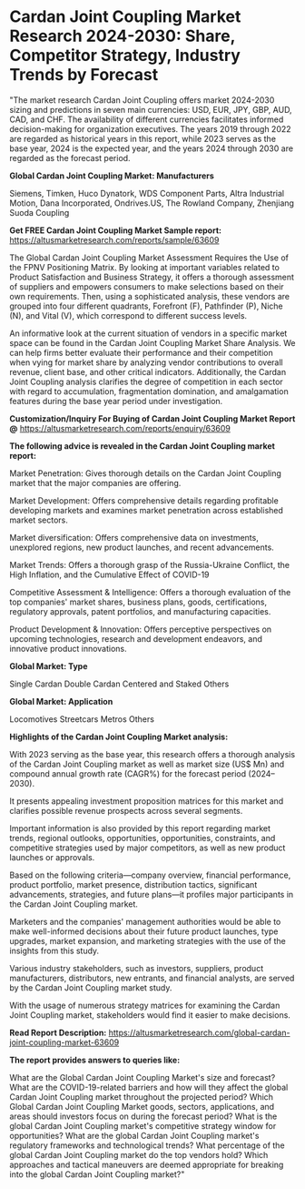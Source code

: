 <h1>Cardan Joint Coupling Market Research 2024-2030: Share, Competitor Strategy, Industry Trends by Forecast </h1>

"The market research Cardan Joint Coupling offers market 2024-2030 sizing and predictions in seven main currencies: USD, EUR, JPY, GBP, AUD, CAD, and CHF. The availability of different currencies facilitates informed decision-making for organization executives. The years 2019 through 2022 are regarded as historical years in this report, while 2023 serves as the base year, 2024 is the expected year, and the years 2024 through 2030 are regarded as the forecast period.

<b>Global Cardan Joint Coupling Market: Manufacturers</b>

Siemens, Timken, Huco Dynatork, WDS Component Parts, Altra Industrial Motion, Dana Incorporated, Ondrives.US, The Rowland Company, Zhenjiang Suoda Coupling

<b>Get FREE Cardan Joint Coupling Market Sample report:</b> <a href="https://altusmarketresearch.com/reports/sample/63609">https://altusmarketresearch.com/reports/sample/63609</a>

The Global Cardan Joint Coupling Market Assessment Requires the Use of the FPNV Positioning Matrix. By looking at important variables related to Product Satisfaction and Business Strategy, it offers a thorough assessment of suppliers and empowers consumers to make selections based on their own requirements. Then, using a sophisticated analysis, these vendors are grouped into four different quadrants, Forefront (F), Pathfinder (P), Niche (N), and Vital (V), which correspond to different success levels.

An informative look at the current situation of vendors in a specific market space can be found in the Cardan Joint Coupling Market Share Analysis. We can help firms better evaluate their performance and their competition when vying for market share by analyzing vendor contributions to overall revenue, client base, and other critical indicators. Additionally, the Cardan Joint Coupling analysis clarifies the degree of competition in each sector with regard to accumulation, fragmentation domination, and amalgamation features during the base year period under investigation.

<b>Customization/Inquiry For Buying of Cardan Joint Coupling Market Report @</b> <a href="https://altusmarketresearch.com/reports/enquiry/63609">https://altusmarketresearch.com/reports/enquiry/63609</a>

<b>The following advice is revealed in the Cardan Joint Coupling market report:</b>

Market Penetration: Gives thorough details on the Cardan Joint Coupling market that the major companies are offering.

Market Development: Offers comprehensive details regarding profitable developing markets and examines market penetration across established market sectors.

Market diversification: Offers comprehensive data on investments, unexplored regions, new product launches, and recent advancements.

Market Trends: Offers a thorough grasp of the Russia-Ukraine Conflict, the High Inflation, and the Cumulative Effect of COVID-19

Competitive Assessment & Intelligence: Offers a thorough evaluation of the top companies' market shares, business plans, goods, certifications, regulatory approvals, patent portfolios, and manufacturing capacities.

Product Development & Innovation: Offers perceptive perspectives on upcoming technologies, research and development endeavors, and innovative product innovations.

<b>Global Market: Type</b>

Single Cardan
Double Cardan
Centered and Staked
Others

<b>Global Market: Application</b>

Locomotives
Streetcars
Metros
Others


<b>Highlights of the Cardan Joint Coupling Market analysis:</b>

With 2023 serving as the base year, this research offers a thorough analysis of the Cardan Joint Coupling market as well as market size (US$ Mn) and compound annual growth rate (CAGR%) for the forecast period (2024–2030).

It presents appealing investment proposition matrices for this market and clarifies possible revenue prospects across several segments.

Important information is also provided by this report regarding market trends, regional outlooks, opportunities, opportunities, constraints, and competitive strategies used by major competitors, as well as new product launches or approvals.

Based on the following criteria—company overview, financial performance, product portfolio, market presence, distribution tactics, significant advancements, strategies, and future plans—it profiles major participants in the Cardan Joint Coupling market.

Marketers and the companies' management authorities would be able to make well-informed decisions about their future product launches, type upgrades, market expansion, and marketing strategies with the use of the insights from this study.

Various industry stakeholders, such as investors, suppliers, product manufacturers, distributors, new entrants, and financial analysts, are served by the Cardan Joint Coupling market study.

With the usage of numerous strategy matrices for examining the Cardan Joint Coupling market, stakeholders would find it easier to make decisions.

<b>Read Report Description:</b> <a href="https://altusmarketresearch.com/global-cardan-joint-coupling-market-63609">https://altusmarketresearch.com/global-cardan-joint-coupling-market-63609</a>

<b>The report provides answers to queries like:</b>

What are the Global Cardan Joint Coupling Market's size and forecast?
What are the COVID-19-related barriers and how will they affect the global Cardan Joint Coupling market throughout the projected period?
Which Global Cardan Joint Coupling Market goods, sectors, applications, and areas should investors focus on during the forecast period?
What is the global Cardan Joint Coupling market's competitive strategy window for opportunities?
What are the global Cardan Joint Coupling market's regulatory frameworks and technological trends?
What percentage of the global Cardan Joint Coupling market do the top vendors hold?
Which approaches and tactical maneuvers are deemed appropriate for breaking into the global Cardan Joint Coupling market?"
